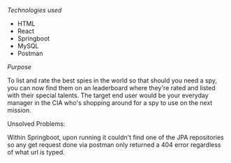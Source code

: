 *Technologies used*

- HTML
- React
- Springboot
- MySQL
- Postman



*Purpose*

To list and rate the best spies in the world so that should you need a spy, you can now find them on an leaderboard where they're rated and listed with their special talents. The target end user would be your everyday manager in the CIA who's shopping around for a spy to use on the next mission. 


Unsolved Problems: 

Within Springboot, upon running it couldn't find one of the JPA repositories so any get request done via postman only returned a 404 error regardless of what url is typed.

